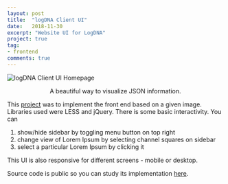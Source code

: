 ```yaml
---
layout: post
title:  "logDNA Client UI"
date:   2018-11-30
excerpt: "Website UI for LogDNA"
project: true
tag:
- frontend
comments: true
---
```


![logDNA Client UI Homepage](https://raw.githubusercontent.com/kearychang/logDNAHomePage/master/img/css_challenge.png)    
    
<center>A beautiful way to visualize JSON information.</center>
     
This [project](https://kearychang.github.io/logDNAHomePage/) was to implement the front end based on a given image.  
Libraries used were LESS and jQuery. There is some basic interactivity. You can  
1. show/hide sidebar by toggling menu button on top right
2. change view of Lorem Ipsum by selecting channel squares on sidebar
3. select a particular Lorem Ipsum by clicking it

This UI is also responsive for different screens - mobile or desktop.

Source code is public so you can study its implementation [here](https://github.com/kearychang/logDNAHomePage/).
